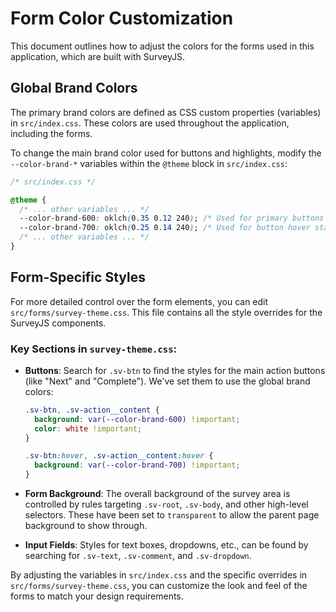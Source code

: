 # Form Color Customization

This document outlines how to adjust the colors for the forms used in this application, which are built with SurveyJS.

## Global Brand Colors

The primary brand colors are defined as CSS custom properties (variables) in `src/index.css`. These colors are used throughout the application, including the forms.

To change the main brand color used for buttons and highlights, modify the `--color-brand-*` variables within the `@theme` block in `src/index.css`:

```css
/* src/index.css */

@theme {
  /* ... other variables ... */
  --color-brand-600: oklch(0.35 0.12 240); /* Used for primary buttons */
  --color-brand-700: oklch(0.25 0.14 240); /* Used for button hover states */
  /* ... other variables ... */
}
```

## Form-Specific Styles

For more detailed control over the form elements, you can edit `src/forms/survey-theme.css`. This file contains all the style overrides for the SurveyJS components.

### Key Sections in `survey-theme.css`:

*   **Buttons**: Search for `.sv-btn` to find the styles for the main action buttons (like "Next" and "Complete"). We've set them to use the global brand colors:

    ```css
    .sv-btn, .sv-action__content {
      background: var(--color-brand-600) !important;
      color: white !important;
    }

    .sv-btn:hover, .sv-action__content:hover {
      background: var(--color-brand-700) !important;
    }
    ```

*   **Form Background**: The overall background of the survey area is controlled by rules targeting `.sv-root`, `.sv-body`, and other high-level selectors. These have been set to `transparent` to allow the parent page background to show through.

*   **Input Fields**: Styles for text boxes, dropdowns, etc., can be found by searching for `.sv-text`, `.sv-comment`, and `.sv-dropdown`.

By adjusting the variables in `src/index.css` and the specific overrides in `src/forms/survey-theme.css`, you can customize the look and feel of the forms to match your design requirements.
